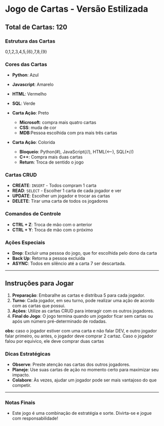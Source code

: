 # Jogo de Cartas - Versão Estilizada

## Total de Cartas: 120

### Estrutura das Cartas

0,1,2,3,4,5,{6},7,8,{9}

### Cores das Cartas
- **Python**: Azul
- **Javascript**: Amarelo
- **HTML**: Vermelho
- **SQL**: Verde
- **Carta Ação**: Preto 
  - **Microsoft**: compra mais quatro cartas
  - **CSS**: muda de cor
  - **MDB**:Pessoa escolhida com pra mais três cartas 

- **Carta Ação**: Colorida
  
  - **Bloqueio**: Python(#), JavaScript(//), HTML(<--), SQL(*//)
  - **C++**: Compra mais duas cartas
  - **Return**: Troca de sentido o jogo

### Cartas CRUD
- **CREATE**: `INSERT` - Todos compram 1 carta
- **READ**: `SELECT` - Escolher 1 carta de cada jogador e ver 
- **UPDATE**: Escolher um jogador e trocar as cartas 
- **DELETE**: Tirar uma carta de todos os jogadores

### Comandos de Controle
- **CTRL + Z**: Troca de mão com o anterior 
- **CTRL + Y**: Troca de mão com o próximo 

### Ações Especiais
- **Drop**: Excluir uma pessoa do jogo, que for escolhida pelo dono da carta
- **Back Up**: Retorna a pessoa excluida
- **ASYNC**: Todos em silêncio até a carta 7 ser descartada.

---

## Instruções para Jogar

1. **Preparação**: Embaralhe as cartas e distribua 5 para cada jogador.
2. **Turno**: Cada jogador, em seu turno, pode realizar uma ação de acordo com as cartas que possui.
3. **Ações**: Utilize as cartas CRUD para interagir com os outros jogadores.
4. **Final do Jogo**: O jogo termina quando um jogador ficar sem cartas ou após um número pré-determinado de rodadas.

**obs:** caso o jogador estiver com uma carta e não falar DEV, e outro jogador falar primeiro, ou antes, o jogador deve comprar 2 cartaz.
Caso o jogador falou por equivico, ele deve comprar duas cartas

### Dicas Estratégicas
- **Observe**: Preste atenção nas cartas dos outros jogadores.
- **Planeje**: Use suas cartas de ação no momento certo para maximizar seu impacto.
- **Colabore**: Às vezes, ajudar um jogador pode ser mais vantajoso do que competir.


---

### Notas Finais
- Este jogo é uma combinação de estratégia e sorte. Divirta-se e jogue com responsabilidade!
